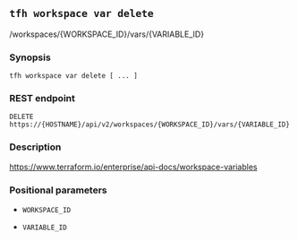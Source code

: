## `tfh workspace var delete`

/workspaces/{WORKSPACE_ID}/vars/{VARIABLE_ID}

### Synopsis

    tfh workspace var delete [ ... ]

### REST endpoint

    DELETE https://{HOSTNAME}/api/v2/workspaces/{WORKSPACE_ID}/vars/{VARIABLE_ID}

### Description

https://www.terraform.io/enterprise/api-docs/workspace-variables

### Positional parameters

* `WORKSPACE_ID`

* `VARIABLE_ID`

